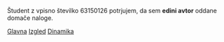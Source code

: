 Študent z vpisno številko 63150126 potrjujem, da sem __edini avtor__ oddane domače naloge.

[Glavna](https://rawgit.com/Gasperforyou/stroboskop/master/stroboskop.html)
[Izgled](https://rawgit.com/Gasperforyou/stroboskop/izgled/stroboskop.html)
[Dinamika](https://rawgit.com/Gasperforyou/stroboskop/dinamika/stroboskop.html)